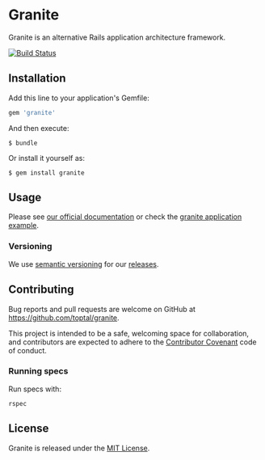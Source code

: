 # Granite

Granite is an alternative Rails application architecture framework.

[![Build Status](https://travis-ci.org/toptal/granite.svg?branch=master)](https://travis-ci.org/toptal/granite)

## Installation

Add this line to your application's Gemfile:

```ruby
gem 'granite'
```

And then execute:

    $ bundle

Or install it yourself as:

    $ gem install granite

## Usage

Please see [our official documentation](https://toptal.github.io/granite/) or check the
[granite application example](https://github.com/toptal/example_granite_application).

### Versioning

We use [semantic versioning](https://semver.org/) for our [releases](https://github.com/toptal/granite/releases).

## Contributing

Bug reports and pull requests are welcome on GitHub at https://github.com/toptal/granite.

This project is intended to be a safe, welcoming space for collaboration, and contributors are expected to adhere to the [Contributor Covenant](http://contributor-covenant.org) code of conduct.

### Running specs

Run specs with:

```
rspec
```

## License

Granite is released under the [MIT License](https://opensource.org/licenses/MIT).
